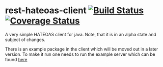 # rest-hateoas-client [![Build Status](https://travis-ci.org/Mercateo/rest-hateoas-client.svg?branch=master)](https://travis-ci.org/Mercateo/rest-hateoas-client) [![Coverage Status](https://coveralls.io/repos/github/Mercateo/rest-hateoas-client/badge.svg?branch=master)](https://coveralls.io/github/Mercateo/rest-hateoas-client?branch=master)
A very simple HATEOAS client for java. Note, that it is in an alpha state and subject of changes. 

There is an example package in the client which will be moved out in a later version. To make it run one needs to run the example server which can be found [here](https://github.com/Mercateo/rest-demo-feature)

    

